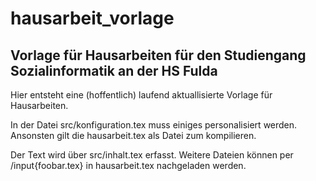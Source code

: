 # hausarbeit_vorlage
## Vorlage für Hausarbeiten für den Studiengang Sozialinformatik an der HS Fulda

Hier entsteht eine (hoffentlich) laufend aktuallisierte Vorlage für Hausarbeiten.

In der Datei src/konfiguration.tex muss einiges personalisiert werden. Ansonsten gilt die hausarbeit.tex als Datei zum kompilieren.

Der Text wird über src/inhalt.tex erfasst. Weitere Dateien können per /input{foobar.tex} in hausarbeit.tex nachgeladen werden.
